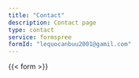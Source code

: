 ```yaml
---
title: "Contact"
description: Contact page
type: contact
service: formspree
formId: "lequocanbuu2001@gamil.com"
---
```

{{< form >}}
